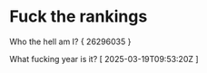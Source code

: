 # Fuck the rankings

Who the hell am I?
{ 26296035 }

What fucking year is it?
[ 2025-03-19T09:53:20Z ]
